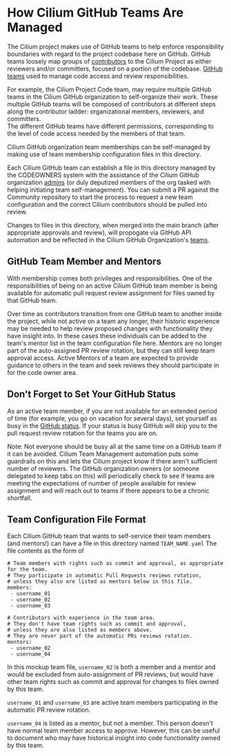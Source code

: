 # How Cilium GitHub Teams Are Managed
The Cilium project makes use of GitHub teams to help enforce responsibility boundaries with regard to the project codebase here on GitHub.
GitHub teams loosely map groups of [contributors](https://github.com/cilium/community/blob/main/CONTRIBUTOR-LADDER.md) to the Cilium Project as either reviewers and/or committers, focused on a portion of the codebase. [GitHub teams](https://github.com/orgs/cilium/teams) used to manage code access and review responsibilities.

For example, the Cilium Project Code team, may require multiple GitHub teams in the Cilium GitHub organization to self-organize their work. 
These multiple GitHub teams will be composed of contributors at different steps along the contributor ladder: organizational members, reviewers, and committers.  
The different GitHub teams have different permissions, corresponding to the level of code access needed by the members of that team. 

Cilium GitHub organization team memberships can be self-managed by making use of team membership configuration files in this directory.

Each Cilium GitHub team can establish a file in this directory managed by the CODEOWNERS system with the assistance of 
the Cilium GitHub organization [admins](https://github.com/cilium/community/blob/main/ADMINS-FOR-CILIUM.md) (or duly deputized members of the org tasked with helping initiating team self-management). 
You can submit a PR against the Community repository to start the process to request a new team configuration and the correct Cilium contributors should be pulled into review.

Changes to files in this directory, when merged into the main branch (after appropriate approvals and review), 
will propogate via GitHub API automation and be reflected in the Cilium GitHub Organization's [teams](https://github.com/orgs/cilium/teams).

## GitHub Team Member and Mentors
With membership comes both privileges and responsibilities.  One of the responsibilities of being on an active Cilium GitHub team member is 
being available for automatic pull request review assignment for files owned by that GitHub team. 

Over time as contributors transition from one GitHub team to another inside the project, while not active on a team any longer, 
their historic experience may be needed to help review proposed changes with functionality they have insight into.  In these cases these 
individuals can be added to the team's mentor list in the team configuration file here. Mentors are no longer part of the auto-assigned PR review rotation, 
but they can still keep team approval access. Active Mentors of a team are expected to provide guidance to others in the team and seek reviews they 
should participate in for the code owner area.

## Don't Forget to Set Your GitHub Status
As an active team member, if you are not available for an extended period of time (for example, you go on vacation for several days), 
set yourself as busy in the [GitHub status](https://docs.github.com/en/account-and-profile/setting-up-and-managing-your-github-profile/customizing-your-profile/personalizing-your-profile#setting-a-status). If your status is busy GitHub will skip you to the pull request review rotation for the teams you are on.

Note: Not everyone should be busy all at the same time on a GitHub team if it can be avoided. Cilium Team Management automation puts 
some guardrails on this and lets the Cilium project know if there aren't sufficient number of reviewers. The GitHub organization owners (or someone 
delegated to keep tabs on this) will periodically check to see if teams are meeting the expectations of number of people 
available for review assignment and will reach out to teams if there appears to be a chronic shortfall.

## Team Configuration File Format

Each Cilium GitHub team that wants to self-service their team members (and mentors!) can have a file in this directory named `TEAM_NAME.yaml`
The file contents as the form of
```
# Team members with rights such as commit and approval, as appropriate for the team.
# They participate in automatic Pull Requests reviews rotation,
# unless they also are listed as mentors below in this file.
members:
 - username_01
 - username_02
 - username_03

# Contributors with experience in the team area.
# They don't have team rights such as commit and approval,
# unless they are also listed as members above.
# They are never part of the automatic PRs reviews rotation.
mentors:
 - username_02
 - username_04
```

In this mockup team file, `username_02` is both a member and a mentor and would be excluded from auto-assignment of PR reviews, but would 
have other team rights such as commit and approval for changes to files owned by this team.

`username_01` and `username_03` are active team members participating in the automatic PR review rotation.

`username_04` is listed as a mentor, but not a member. This person doesn't have normal team member access to approve. However, this can be useful to document who may have historical insight into code functionality owned by this team.
